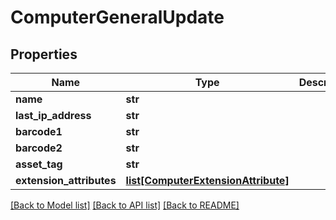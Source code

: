 # ComputerGeneralUpdate

## Properties
Name | Type | Description | Notes
------------ | ------------- | ------------- | -------------
**name** | **str** |  | [optional] 
**last_ip_address** | **str** |  | [optional] 
**barcode1** | **str** |  | [optional] 
**barcode2** | **str** |  | [optional] 
**asset_tag** | **str** |  | [optional] 
**extension_attributes** | [**list[ComputerExtensionAttribute]**](ComputerExtensionAttribute.md) |  | [optional] 

[[Back to Model list]](../README.md#documentation-for-models) [[Back to API list]](../README.md#documentation-for-api-endpoints) [[Back to README]](../README.md)


